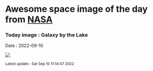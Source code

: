 
# Awesome space image of the day from [NASA](https://api.nasa.gov/)

### Today image : Galaxy by the Lake

Date : 2022-09-10


![](https://apod.nasa.gov/apod/image/2209/Traful-Lake1024.jpg)

<small>Latest update : Sat Sep 10 11:14:47 2022</small>


